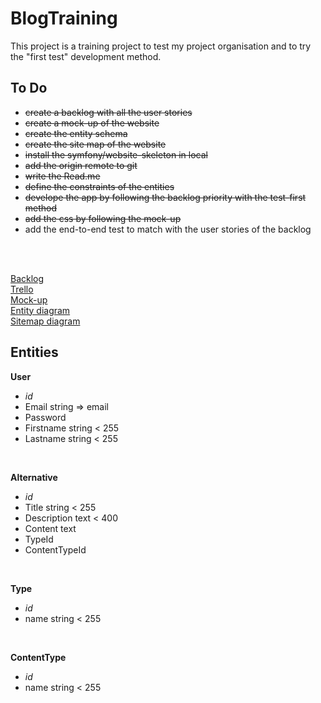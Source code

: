 # BlogTraining

This project is a training project to test my project organisation and to try the "first test" development method. 

## To Do 
- ~~create a backlog with all the user stories~~
- ~~create a mock-up of the website~~
- ~~create the entity schema~~
- ~~create the site map of the website~~
- ~~install the symfony/website-skeleton in local~~
- ~~add the origin remote to git~~
- ~~write the Read.me~~
- ~~define the constraints of the entities~~
- ~~develope the app by following the backlog priority with the test-first method~~
- ~~add the css by following the mock-up~~
- add the end-to-end test to match with the user stories of the backlog
<br>
<br>

[Backlog](https://docs.google.com/spreadsheets/d/1IqGYPxU0CKftvMIUjacMXJA0FwGxybf_QqFzJ9RCFvA/edit?usp=sharing)<br>
[Trello](https://trello.com/b/d4XljCXI/blogtraining)<br>
[Mock-up](https://www.figma.com/proto/NPzOdMc70Jtwab6i7hAelx/mock-up?node-id=1%3A2&scaling=min-zoom)<br>
[Entity diagram](https://drive.google.com/file/d/1QU0ZPWntNJrShk8EGn9O4zAjmyAd3X7f/view?usp=sharing)<br>
[Sitemap diagram](https://drive.google.com/file/d/1ddp1XgEQuWALtQ5VDZYvc9cXq-v5Rxln/view?usp=sharing)
<br>

## Entities

**User**
- *id*
- Email string => email 
- Password 
- Firstname string < 255
- Lastname string < 255
<br>

**Alternative**
- *id*
- Title string < 255
- Description text < 400
- Content text
- TypeId 
- ContentTypeId
<br>

**Type**
- *id*
- name string < 255
<br>

**ContentType**
- *id*
- name string < 255
<br>
